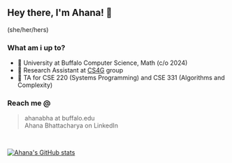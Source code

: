 ## Hey there, I'm Ahana! 👋

(she/her/hers)



### What am i up to?

- 🎒 University at Buffalo Computer Science, Math (c/o 2024)
- 🔭 Research Assistant at [CS4G](https://c4sg.cse.buffalo.edu/) group
- 🧩 TA for CSE 220 (Systems Programming) and CSE 331 (Algorithms and Complexity)

### Reach me @

> ahanabha at buffalo.edu <br>
> Ahana Bhattacharya on LinkedIn

<br>

[![Ahana's GitHub stats](https://github-readme-stats.vercel.app/api?username=ahanabhattchrya&show_icons=true&theme=dracula)](https://github.com/ahanabhattchrya/github-readme-stats)

